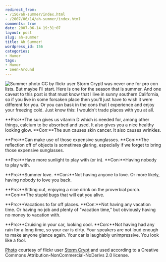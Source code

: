 ```yaml
---
redirect_from:
- /156/ah-summer/index.html
- /2007/06/14/ah-summer/index.html
comments: true
date: 2007-06-14 19:31:07
layout: post
slug: ah-summer
title: Ah Summer!
wordpress_id: 156
categories:
- Humor
tags:
- Humor
- Seen-Around
---
```


![Summer photo CC by flickr user Storm Crypt](http://farm2.static.flickr.com/1126/548495930_e714338645_o.jpg)I was never one for pro con lists. But maybe I'll start. Here is one for the season that is summer. And one caveat to this post is that must know that I live in sunny southern California, so if you live in some forsaken place then you'll just have to wish it were different for you. Or you can bask in the cons that I experience and enjoy your freezing cold. Just know this: I wouldn't trade places with you at all.

**Pro:**The sun gives us vitamin D which is needed for, among other things, calcium to be absorbed and used. It also gives you a nice healthy looking glow.
**Con:**The sun causes skin cancer. It also causes wrinkles.

**Pro:**Can make use of those expensive sunglasses.
**Con:**The reflection off of objects is sometimes glaring, especially if we forget to bring those expensive sunglasses.

**Pro:**Have more sunlight to play with (or in).
**Con:**Having nobody to play with.

**Pro:**Summer love.
**Con:**Not having anyone to love. Or more likely, having nobody to love you back.

**Pro:**Sitting out, enjoying a nice drink on the proverbial porch.
**Con:**The stupid bugs that will eat you alive.

**Pro:**Vacations to far off places.
**Con:**Not having any vacation time. Or having no job and plenty of "vacation time," but obviously having no money to vacation with.

**Pro:**Cruising in your car, looking cool.
**Con:**Not having had any rain for a long time, so your car is dirty. Your speakers are not loud enough to make anyone glance again. Your car is laughably unimpressive. You look like a fool.

[Photo](http://www.flickr.com/photos/storm-crypt/548084413/) courtesy of flickr user [Storm Crypt](http://www.flickr.com/photos/storm-crypt/) and used according to a Creative Commons Attribution-NonCommercial-NoDerivs 2.0 license.
